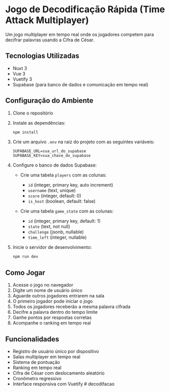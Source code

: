 # Jogo de Decodificação Rápida (Time Attack Multiplayer)

Um jogo multiplayer em tempo real onde os jogadores competem para decifrar palavras usando a Cifra de César.

## Tecnologias Utilizadas

- Nuxt 3
- Vue 3
- Vuetify 3
- Supabase (para banco de dados e comunicação em tempo real)

## Configuração do Ambiente

1. Clone o repositório
2. Instale as dependências:
   ```bash
   npm install
   ```

3. Crie um arquivo `.env` na raiz do projeto com as seguintes variáveis:
   ```
   SUPABASE_URL=sua_url_do_supabase
   SUPABASE_KEY=sua_chave_do_supabase
   ```

4. Configure o banco de dados Supabase:
   - Crie uma tabela `players` com as colunas:
     - `id` (integer, primary key, auto increment)
     - `username` (text, unique)
     - `score` (integer, default: 0)
     - `is_host` (boolean, default: false)
   
   - Crie uma tabela `game_state` com as colunas:
     - `id` (integer, primary key, default: 1)
     - `state` (text, not null)
     - `challenge` (jsonb, nullable)
     - `time_left` (integer, nullable)

5. Inicie o servidor de desenvolvimento:
   ```bash
   npm run dev
   ```

## Como Jogar

1. Acesse o jogo no navegador
2. Digite um nome de usuário único
3. Aguarde outros jogadores entrarem na sala
4. O primeiro jogador pode iniciar o jogo
5. Todos os jogadores receberão a mesma palavra cifrada
6. Decifre a palavra dentro do tempo limite
7. Ganhe pontos por respostas corretas
8. Acompanhe o ranking em tempo real

## Funcionalidades

- Registro de usuário único por dispositivo
- Salas multiplayer em tempo real
- Sistema de pontuação
- Ranking em tempo real
- Cifra de César com deslocamento aleatório
- Cronômetro regressivo
- Interface responsiva com Vuetify #   d e c o d i f a c a o  
 